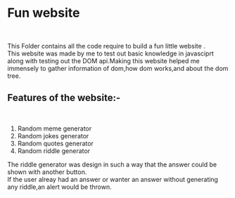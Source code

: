 <h1><strong>Fun website</strong> </h1>

<br>
<div>
<p>This Folder contains all the code require to build a fun little website .
<br>
This website was made by me to test out basic knowledge in javasciprt along with testing out the DOM api.Making this website helped me immensely to gather information of dom,how dom works,and about the dom tree.
</p>
<p>
<h2>Features of the website:-</h2>
<br>
<ol>
    <li>Random meme generator</li>
    <li>Random jokes generator</li>
    <li>Random quotes generator</li>
    <li>Random riddle generator</li>
</ol>
   The riddle generator was design in such a way that the answer could be shown with another button.<br>
   If the user alreay had an answer or wanter an answer without generating any riddle,an alert would be thrown.
</p>
</div>
<br><br>
<h3>
